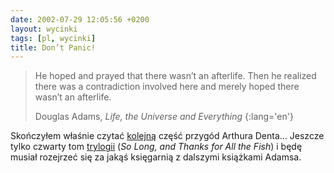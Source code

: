 ```yaml
---
date: 2002-07-29 12:05:56 +0200
layout: wycinki
tags: [pl, wycinki]
title: Don’t Panic!
---
```


> He hoped and prayed that there wasn’t an afterlife. Then he realized there was a contradiction involved here and merely hoped there wasn’t an afterlife.
>
> Douglas Adams, <cite>Life, the Universe and Everything</cite>
{:lang='en'}

Skończyłem właśnie czytać [kolejną](/wild-eyed 'wycinek o „The Restaurant at the End of the Universe”') część przygód Arthura Denta… Jeszcze tylko czwarty tom [trylogii](http://www.amazon.co.uk/o/ASIN/0330316117 '„The Hitchhiker Trilogy” na amazon.co.uk') (<cite>So Long, and Thanks for All the Fish</cite>) i będę musiał rozejrzeć się za jakąś księgarnią z dalszymi książkami Adamsa.
